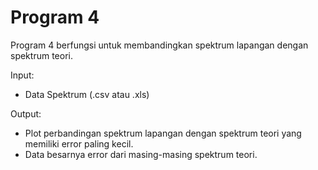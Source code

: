 # Program 4

Program 4 berfungsi untuk membandingkan spektrum lapangan dengan spektrum teori.

Input:
* Data Spektrum (.csv atau .xls)

Output:
* Plot perbandingan spektrum lapangan dengan spektrum teori yang memiliki error paling kecil.
* Data besarnya error dari masing-masing spektrum teori.
